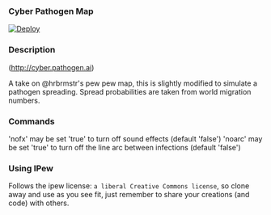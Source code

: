### Cyber Pathogen Map
[![Deploy](https://www.herokucdn.com/deploy/button.png)](https://heroku.com/deploy)

### Description

(http://cyber.pathogen.ai)


A take on @hrbrmstr's pew pew map, this is slightly modified to simulate a pathogen spreading.  Spread probabilities are taken from world migration numbers.

### Commands
'nofx' may be set 'true' to turn off sound effects (default 'false')
'noarc' may be set 'true' to turn off the line arc between infections (default 'false')

### Using IPew

Follows the ipew license: `a liberal Creative Commons license`, so clone away and use as you see fit, just remember to share your creations (and code) with others.
